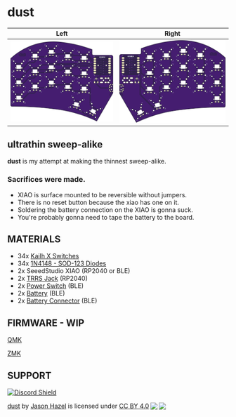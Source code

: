 # dust

| Left | Right |
| :---: | :---: |
| ![left](images/dust-top.png) | ![right](images/dust-bottom.png) |


## ultrathin sweep-alike

**dust** is my attempt at making the thinnest sweep-alike.
### Sacrifices were made.  

- XIAO is surface mounted to be reversible without jumpers.  
- There is no reset button because the xiao has one on it.  
- Soldering the battery connection on the XIAO is gonna suck.
- You're probably gonna need to tape the battery to the board.


## MATERIALS
- 34x [Kailh X Switches](https://www.aliexpress.us/item/2251832799288171.html)
- 34x [1N4148 - SOD-123 Diodes](https://www.aliexpress.us/item/3256801606142520.html)
- 2x SeeedStudio XIAO (RP2040 or BLE)
- 2x [TRRS Jack](https://www.aliexpress.us/item/3256801742337046.html) (RP2040)
- 2x [Power Switch](https://mkultra.click/alps-ssss811101/) (BLE)
- 2x [Battery](https://tinycircuits.com/collections/all/products/lithium-ion-polymer-battery-3-7v-40mah) (BLE)
- 2x [Battery Connector](https://www.aliexpress.us/item/3256803789364982.html) (BLE)

## FIRMWARE - WIP

[QMK](https://github.com/jasonhazel/qmk_hazel/tree/master/keyboards/jasonhazel/dust)

[ZMK](https://github.com/jasonhazel/zmk-config/tree/master/config/boards/shields/dust)

## SUPPORT
<a href='https://discord.gg/jP6hvgNN8r'>
<img src="https://discordapp.com/api/guilds/989552667330228374/widget.png?style=shield" alt="Discord Shield"/>
</a>


<p xmlns:cc="http://creativecommons.org/ns#" xmlns:dct="http://purl.org/dc/terms/"><a property="dct:title" rel="cc:attributionURL" href="https://github.com/jasonhazel/dust">dust</a> by <a rel="cc:attributionURL dct:creator" property="cc:attributionName" href="https://github.com/jasonhazel">Jason Hazel</a> is licensed under <a href="http://creativecommons.org/licenses/by/4.0/?ref=chooser-v1" target="_blank" rel="license noopener noreferrer" style="display:inline-block;">CC BY 4.0<img style="height:22px!important;margin-left:3px;vertical-align:text-bottom;" src="https://mirrors.creativecommons.org/presskit/icons/cc.svg?ref=chooser-v1"><img style="height:22px!important;margin-left:3px;vertical-align:text-bottom;" src="https://mirrors.creativecommons.org/presskit/icons/by.svg?ref=chooser-v1"></a></p>
